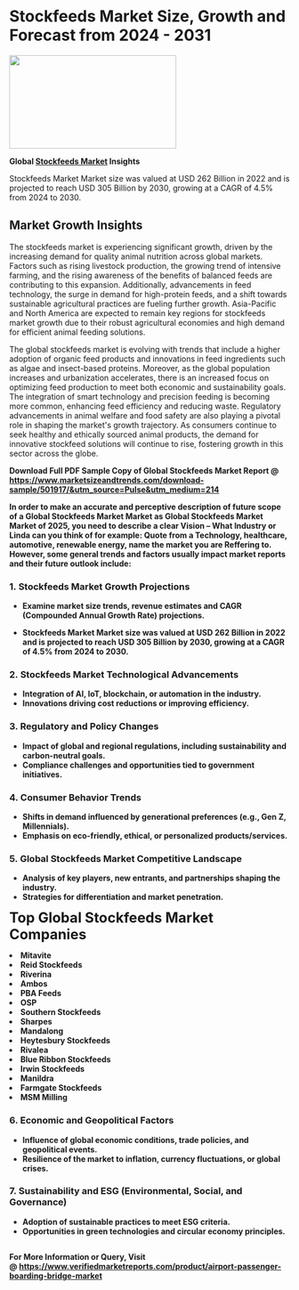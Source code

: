<H1>Stockfeeds Market Size, Growth and Forecast from 2024 - 2031</H1><img class="aligncenter size-medium wp-image-584254" src="https://thirdeyenews.in/wp-content/uploads/2024/09/Global-Market-Research-300x168.jpeg" alt="" width="300" height="168" /><p><strong>Global&nbsp;<a href="https://www.marketsizeandtrends.com/download-sample/501917/&amp;utm_source=Pulse&amp;utm_medium=214">Stockfeeds Market</a> Insights</strong></p><p>Stockfeeds Market Market size was valued at USD 262 Billion in 2022 and is projected to reach USD 305 Billion by 2030, growing at a CAGR of 4.5% from 2024 to 2030.</p><p><h2>Market Growth Insights</h2> <p>The stockfeeds market is experiencing significant growth, driven by the increasing demand for quality animal nutrition across global markets. Factors such as rising livestock production, the growing trend of intensive farming, and the rising awareness of the benefits of balanced feeds are contributing to this expansion. Additionally, advancements in feed technology, the surge in demand for high-protein feeds, and a shift towards sustainable agricultural practices are fueling further growth. Asia-Pacific and North America are expected to remain key regions for stockfeeds market growth due to their robust agricultural economies and high demand for efficient animal feeding solutions.</p> <p><strong></strong></p> <p>The global stockfeeds market is evolving with trends that include a higher adoption of organic feed products and innovations in feed ingredients such as algae and insect-based proteins. Moreover, as the global population increases and urbanization accelerates, there is an increased focus on optimizing feed production to meet both economic and sustainability goals. The integration of smart technology and precision feeding is becoming more common, enhancing feed efficiency and reducing waste. Regulatory advancements in animal welfare and food safety are also playing a pivotal role in shaping the market's growth trajectory. As consumers continue to seek healthy and ethically sourced animal products, the demand for innovative stockfeed solutions will continue to rise, fostering growth in this sector across the globe.</p> <p><strong></p><p><span class=""><strong>Download Full PDF Sample Copy of Global Stockfeeds Market Report</strong> @ <a href="https://www.marketsizeandtrends.com/download-sample/501917/&amp;utm_source=Pulse&amp;utm_medium=214" target="_blank">https://www.marketsizeandtrends.com/download-sample/501917/&amp;utm_source=Pulse&amp;utm_medium=214</a></span></p><p>In order to make an accurate and perceptive description of future scope of a Global&nbsp;Stockfeeds Market Market as Global&nbsp;Stockfeeds Market Market of 2025, you need to describe a clear Vision &ndash; What Industry or Linda can you think of for example: Quote from a Technology, healthcare, automotive, renewable energy, name the market you are Reffering to. However, some general trends and factors usually impact market reports and their future outlook include:</p><h3>1.&nbsp;<strong>Stockfeeds Market Growth Projections</strong></h3><ul><li>Examine market size trends, revenue estimates and CAGR (Compounded Annual Growth Rate) projections.</li><li><p>Stockfeeds Market Market size was valued at USD 262 Billion in 2022 and is projected to reach USD 305 Billion by 2030, growing at a CAGR of 4.5% from 2024 to 2030.</p></li></ul><h3>2.&nbsp;<strong>Stockfeeds Market Technological Advancements</strong></h3><ul><li>Integration of AI, IoT, blockchain, or automation in the industry.</li><li>Innovations driving cost reductions or improving efficiency.</li></ul><h3>3.&nbsp;<strong>Regulatory and Policy Changes</strong></h3><ul><li>Impact of global and regional regulations, including sustainability and carbon-neutral goals.</li><li>Compliance challenges and opportunities tied to government initiatives.</li></ul><h3>4.&nbsp;<strong>Consumer Behavior Trends</strong></h3><ul><li>Shifts in demand influenced by generational preferences (e.g., Gen Z, Millennials).</li><li>Emphasis on eco-friendly, ethical, or personalized products/services.</li></ul><h3>5.&nbsp;<strong>Global Stockfeeds Market Competitive Landscape</strong></h3><ul><li>Analysis of key players, new entrants, and partnerships shaping the industry.</li><li>Strategies for differentiation and market penetration.</li></ul><p data-pm-slice="1 1 []"><span style="color: inherit; font-family: inherit; font-size: 25px;">Top Global Stockfeeds Market Companies</span></p><div class="" data-test-id=""><p><li>Mitavite</li><li> Reid Stockfeeds</li><li> Riverina</li><li> Ambos</li><li> PBA Feeds</li><li> OSP</li><li> Southern Stockfeeds</li><li> Sharpes</li><li> Mandalong</li><li> Heytesbury Stockfeeds</li><li> Rivalea</li><li> Blue Ribbon Stockfeeds</li><li> Irwin Stockfeeds</li><li> Manildra</li><li> Farmgate Stockfeeds</li><li> MSM Milling</li></p></div><h3>6.&nbsp;<strong>Economic and Geopolitical Factors</strong></h3><ul><li>Influence of global economic conditions, trade policies, and geopolitical events.</li><li>Resilience of the market to inflation, currency fluctuations, or global crises.</li></ul><h3>7.&nbsp;<strong>Sustainability and ESG (Environmental, Social, and Governance)</strong></h3><ul><li>Adoption of sustainable practices to meet ESG criteria.</li><li>Opportunities in green technologies and circular economy principles.</li></ul><h2><strong style="font-size: 14px;">For More Information or Query, Visit @&nbsp;</strong><a style="background-color: #ffffff; font-size: 14px;" href="https://www.marketsizeandtrends.com/report/stockfeeds-market/" target="_blank">https://www.verifiedmarketreports.com/product/airport-passenger-boarding-bridge-market</a></h2>

